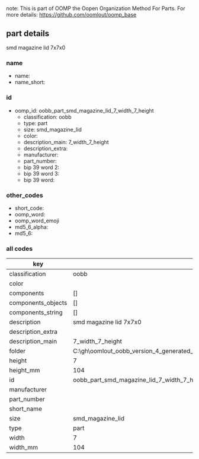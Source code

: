 #   

note: This is part of OOMP the Oopen Organization Method For Parts. For more details: https://github.com/oomlout/oomp_base

##  part details



smd magazine lid 7x7x0

### name
* name: 
* name_short: 
### id
* oomp_id: oobb_part_smd_magazine_lid_7_width_7_height
  * classification: oobb
  * type: part
  * size: smd_magazine_lid
  * color: 
  * description_main: 7_width_7_height
  * description_extra: 
  * manufacturer: 
  * part_number: 
  * bip 39 word 2: 
  * bip 39 word 3: 
  * bip 39 word: 

### other_codes
* short_code: 
* oomp_word: 
* oomp_word_emoji 
* md5_6_alpha: 
* md5_6: 









### all codes 
| key | value |  
| --- | --- |  
| classification | oobb |  
| color |  |  
| components | [] |  
| components_objects | [] |  
| components_string | [] |  
| description | smd magazine lid 7x7x0 |  
| description_extra |  |  
| description_main | 7_width_7_height |  
| folder | C:\gh\oomlout_oobb_version_4_generated_parts\things\oobb_part_smd_magazine_lid_7_width_7_height |  
| height | 7 |  
| height_mm | 104 |  
| id | oobb_part_smd_magazine_lid_7_width_7_height |  
| manufacturer |  |  
| part_number |  |  
| short_name |  |  
| size | smd_magazine_lid |  
| type | part |  
| width | 7 |  
| width_mm | 104 |  

